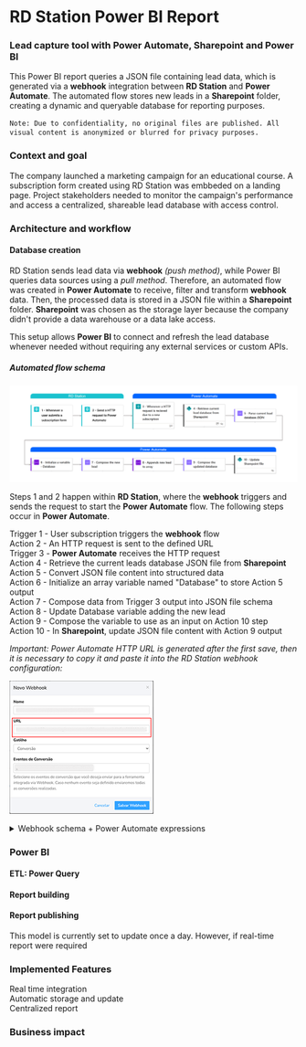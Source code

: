 # RD Station Power BI Report 
### Lead capture tool with Power Automate, Sharepoint and Power BI
This Power BI report queries a JSON file containing lead data, which is generated via a **webhook** integration between **RD Station** and **Power Automate**. The automated flow stores new leads in a **Sharepoint** folder, creating a dynamic and queryable database for reporting purposes.

```
Note: Due to confidentiality, no original files are published. All visual content is anonymized or blurred for privacy purposes.
```

### Context and goal
The company launched a marketing campaign for an educational course. A subscription form created using RD Station was embbeded on a landing page. Project stakeholders needed to monitor the campaign's performance and access a centralized, shareable lead database with access control. 

### Architecture and workflow
#### Database creation
RD Station sends lead data via **webhook** *(push method)*, while Power BI queries data sources using a *pull method*. Therefore, an automated flow was created in **Power Automate** to receive, filter and transform **webhook** data. Then, the processed data is stored in a JSON file within a **Sharepoint** folder. **Sharepoint** was chosen as the storage layer because the company didn't provide a data warehouse or a data lake access.

This setup allows **Power BI** to connect and refresh the lead database whenever needed without requiring any external services or custom APIs.

##### Automated flow schema
![Automated flow](./README/images/AutomatedFlow.png)

Steps 1 and 2 happen within **RD Station**, where the **webhook** triggers and sends the request to start the **Power Automate** flow. The following steps occur in **Power Automate**. 

Trigger 1 - User subscription triggers the **webhook** flow  
Action 2 - An HTTP request is sent to the defined URL  
Trigger 3 - **Power Automate** receives the HTTP request  
Action 4 -  Retrieve the current leads database JSON file from **Sharepoint**  
Action 5 -  Convert JSON file content into structured data  
Action 6 -  Initialize an array variable named "Database" to store Action 5 output  
Action 7 -  Compose data from Trigger 3 output into JSON file schema  
Action 8 -  Update Database variable adding the new lead  
Action 9 -  Compose the variable to use as an input on Action 10 step  
Action 10 -  In **Sharepoint**, update JSON file content with Action 9 output   

*Important: Power Automate HTTP URL is generated after the first save, then it is necessary to copy it and paste it into the RD Station webhook configuration:*  
  
![Webhook configuration](./README/images/webhook-config.png)

<details>
<summary> Webhook schema + Power Automate expressions </summary>

```json
{
  "Date": "@{utcNow()}",
  "E-mail": "@{triggerBody()?['leads']?[0]?['email']}",
  "Name": "@{triggerBody()?['leads']?[0]?['first_conversion']?['content']?['__cdp__original_event']?['payload']?['name']}",
  "Surname": "@{triggerBody()?['leads']?[0]?['first_conversion']?['content']?['__cdp__original_event']?['payload']?['cf_sobrenome']}",
  "Telephone": "@{triggerBody()?['leads']?[0]?['first_conversion']?['content']?['__cdp__original_event']?['payload']?['mobile_phone']}",
  "City": "@{triggerBody()?['leads']?[0]?['first_conversion']?['content']?['__cdp__original_event']?['payload']?['city']}",
  "State": "@{triggerBody()?['leads']?[0]?['first_conversion']?['content']?['__cdp__original_event']?['payload']?['state']}"
}
```
</details>

### Power BI
#### ETL: Power Query 
#### Report building

#### Report publishing
This model is currently set to update once a day. However, if real-time report were required

### Implemented Features
Real time integration  
Automatic storage and update  
Centralized report  

### Business impact
